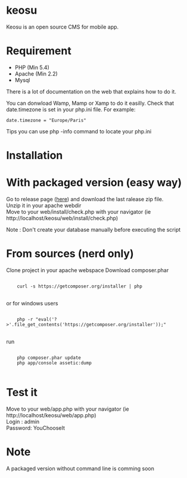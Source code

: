 keosu
=====
Keosu is an open source CMS for mobile app.

Requirement
===
- PHP (Min 5.4)
- Apache (Min 2.2)
- Mysql

There is a lot of documentation on the web that explains how to do it.

You can donwload Wamp, Mamp or Xamp to do it easilly.
Check that date.timezone is set in your php.ini file.
For example:

    date.timezone = "Europe/Paris"

Tips you can use php -info command to locate your php.ini

Installation
===
With packaged version (easy way)
=
Go to release page (<a href="https://github.com/vleborgne/keosu/releases">here</a>) and download the last ralease zip file.<br/>
Unzip it in your apache webdir<br/>
Move to your web/install/check.php with your navigator (ie http://localhost/keosu/web/install/check.php)<br /> 

Note : Don't create your database manually before executing the script


From sources (nerd only)
=
Clone project in your apache webspace
Download composer.phar
<pre>
<code>
    curl -s https://getcomposer.org/installer | php
</code>
</pre>
or for windows users

<pre>
<code>
    php -r "eval('?>'.file_get_contents('https://getcomposer.org/installer'));"
</code>
</pre>

run
<pre>
<code>
    php composer.phar update
    php app/console assetic:dump
</code>
</pre>

Test it
==
Move to your web/app.php with your navigator (ie http://localhost/keosu/web/app.php)<br /> 
Login : admin<br /> 
Password: YouChooseIt<br /> 


Note
===
A packaged version without command line is comming soon

